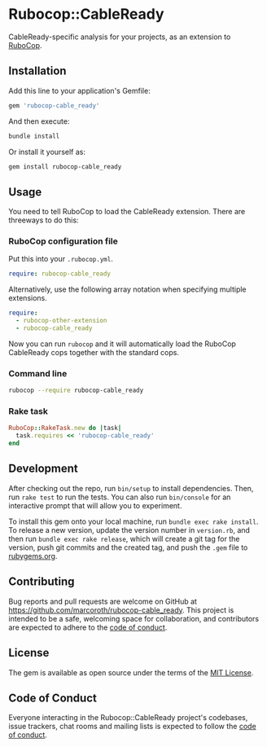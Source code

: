 # Rubocop::CableReady

CableReady-specific analysis for your projects, as an extension to [RuboCop](https://github.com/rubocop/rubocop).

## Installation

Add this line to your application's Gemfile:

```ruby
gem 'rubocop-cable_ready'
```

And then execute:

```bash
bundle install
```

Or install it yourself as:

```bash
gem install rubocop-cable_ready
```

## Usage

You need to tell RuboCop to load the CableReady extension. There are threeways to do this:

### RuboCop configuration file

Put this into your `.rubocop.yml`.

```yaml
require: rubocop-cable_ready
```

Alternatively, use the following array notation when specifying multiple extensions.

```yaml
require:
  - rubocop-other-extension
  - rubocop-cable_ready
```

Now you can run `rubocop` and it will automatically load the RuboCop CableReady cops together with the standard cops.

### Command line

```bash
rubocop --require rubocop-cable_ready
```

### Rake task

```ruby
RuboCop::RakeTask.new do |task|
  task.requires << 'rubocop-cable_ready'
end
```

## Development

After checking out the repo, run `bin/setup` to install dependencies. Then, run `rake test` to run the tests. You can also run `bin/console` for an interactive prompt that will allow you to experiment.

To install this gem onto your local machine, run `bundle exec rake install`. To release a new version, update the version number in `version.rb`, and then run `bundle exec rake release`, which will create a git tag for the version, push git commits and the created tag, and push the `.gem` file to [rubygems.org](https://rubygems.org).

## Contributing

Bug reports and pull requests are welcome on GitHub at https://github.com/marcoroth/rubocop-cable_ready. This project is intended to be a safe, welcoming space for collaboration, and contributors are expected to adhere to the [code of conduct](https://github.com/marcoroth/rubocop-cable_ready/blob/master/CODE_OF_CONDUCT.md).

## License

The gem is available as open source under the terms of the [MIT License](https://opensource.org/licenses/MIT).

## Code of Conduct

Everyone interacting in the Rubocop::CableReady project's codebases, issue trackers, chat rooms and mailing lists is expected to follow the [code of conduct](https://github.com/marcoroth/rubocop-cable_ready/blob/master/CODE_OF_CONDUCT.md).

